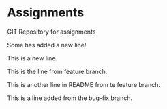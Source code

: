 # Assignments

GIT Repository for assignments

Some has added a new line!

This is a new line.

This is the line from feature branch.

This is another line in README from te feature branch.

This is a line added from the bug-fix branch.

